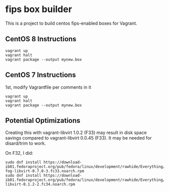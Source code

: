 # fips box builder

This is a project to build centos fips-enabled boxes for Vagrant.


## CentOS 8 Instructions

```
vagrant up
vagrant halt
vagrant package --output mynew.box
```

## CentOS 7 Instructions

1st, modify Vagrantfile per comments in it

```
vagrant up
vagrant halt
vagrant package --output mynew.box
```

## Potential Optimizations
Creating this with vagrant-libvirt 1.0.2 (F33) may result in disk space savings
compared to vagrant-libvirt 0.0.45 (F33). It may be needed for disard/trim to
work.

On F32, I did:
```
sudo dnf install https://download-ib01.fedoraproject.org/pub/fedora/linux/development/rawhide/Everything/x86_64/os/Packages/r/rubygem-fog-libvirt-0.7.0-3.fc33.noarch.rpm
sudo dnf install https://download-ib01.fedoraproject.org/pub/fedora/linux/development/rawhide/Everything/x86_64/os/Packages/v/vagrant-libvirt-0.1.2-2.fc34.noarch.rpm
```
